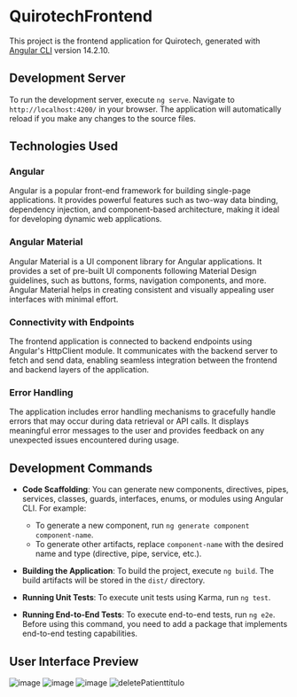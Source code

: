 # QuirotechFrontend

This project is the frontend application for Quirotech, generated with [Angular CLI](https://github.com/angular/angular-cli) version 14.2.10.

## Development Server

To run the development server, execute `ng serve`. Navigate to `http://localhost:4200/` in your browser. The application will automatically reload if you make any changes to the source files.

## Technologies Used

### Angular
Angular is a popular front-end framework for building single-page applications. It provides powerful features such as two-way data binding, dependency injection, and component-based architecture, making it ideal for developing dynamic web applications.

### Angular Material
Angular Material is a UI component library for Angular applications. It provides a set of pre-built UI components following Material Design guidelines, such as buttons, forms, navigation components, and more. Angular Material helps in creating consistent and visually appealing user interfaces with minimal effort.

### Connectivity with Endpoints
The frontend application is connected to backend endpoints using Angular's HttpClient module. It communicates with the backend server to fetch and send data, enabling seamless integration between the frontend and backend layers of the application.

### Error Handling
The application includes error handling mechanisms to gracefully handle errors that may occur during data retrieval or API calls. It displays meaningful error messages to the user and provides feedback on any unexpected issues encountered during usage.

## Development Commands

- **Code Scaffolding**: You can generate new components, directives, pipes, services, classes, guards, interfaces, enums, or modules using Angular CLI. For example:
  - To generate a new component, run `ng generate component component-name`.
  - To generate other artifacts, replace `component-name` with the desired name and type (directive, pipe, service, etc.).

- **Building the Application**: To build the project, execute `ng build`. The build artifacts will be stored in the `dist/` directory.

- **Running Unit Tests**: To execute unit tests using Karma, run `ng test`.

- **Running End-to-End Tests**: To execute end-to-end tests, run `ng e2e`. Before using this command, you need to add a package that implements end-to-end testing capabilities.

## User Interface Preview

![image](https://github.com/leomsa/Quirotech_Fe/assets/99422003/6b257229-f83a-4a82-8a29-c05ff87313c0)
![image](https://github.com/leomsa/Quirotech_Fe/assets/99422003/fac9bfa7-890e-45da-a985-4c1a48016201)
![image](https://github.com/leomsa/Quirotech_Fe/assets/99422003/7e3fae9b-53fa-4381-9487-e96ff456c701)
![deletePatienttítulo](https://github.com/leomsa/Quirotech_Fe/assets/99422003/75f2b3c9-5383-4818-81d4-a3672c8b4bcd)

